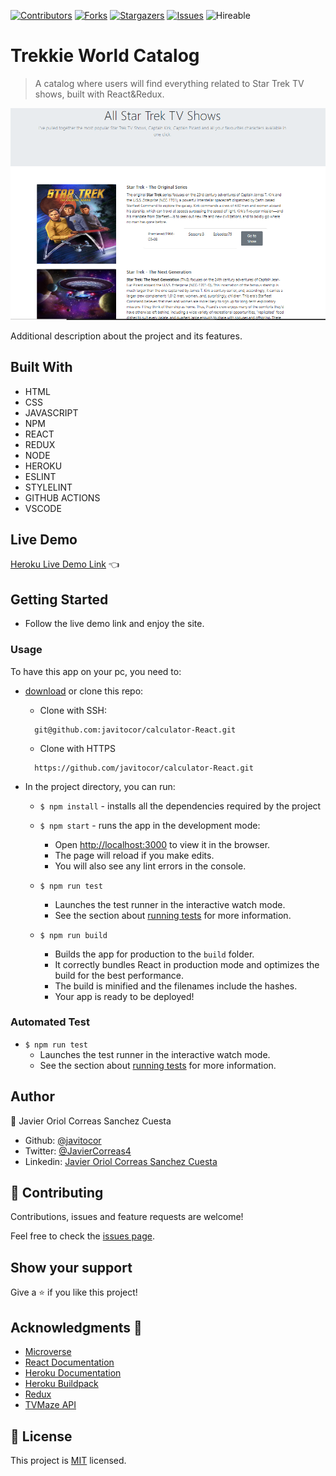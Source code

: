 <!--
*** Thanks for checking out this README Template. If you have a suggestion that would
*** make this better, please fork the repo and create a pull request or simply open
*** an issue with the tag "enhancement".
*** Thanks again! Now go create something AMAZING! :D
-->

<!-- PROJECT SHIELDS -->
<!--
*** I'm using markdown "reference style" links for readability.
*** Reference links are enclosed in brackets [ ] instead of parentheses ( ).
*** See the bottom of this document for the declaration of the reference variables
*** for contributors-url, forks-url, etc. This is an optional, concise syntax you may use.
*** https://www.markdownguide.org/basic-syntax/#reference-style-links
-->
[![Contributors][contributors-shield]][contributors-url] 
[![Forks][forks-shield]][forks-url] 
[![Stargazers][stars-shield]][stars-url] 
[![Issues][issues-shield]][issues-url] 
![Hireable](https://cdn.rawgit.com/hiendv/hireable/master/styles/default/yes.svg) 

# Trekkie World Catalog

>  A catalog where users will find everything related to Star Trek TV shows, built with React&Redux.

![screenshot](./src/assets/screenshot.png)

Additional description about the project and its features.

## Built With

- HTML 
- CSS
- JAVASCRIPT
- NPM
- REACT
- REDUX
- NODE
- HEROKU
- ESLINT
- STYLELINT
- GITHUB ACTIONS
- VSCODE

## Live Demo

[Heroku Live Demo Link](https://trekkieworld.herokuapp.com/) :point_left:

## Getting Started
- Follow the live demo link and enjoy the site.

### Usage
To have this app on your pc, you need to:
* [download](https://github.com/javitocor/calculator-React/archive/development.zip) or clone this repo:
  - Clone with SSH:
  ```
    git@github.com:javitocor/calculator-React.git
  ```
  - Clone with HTTPS
  ```
    https://github.com/javitocor/calculator-React.git
  ```

* In the project directory, you can run:

  - `$ npm install` - installs all the dependencies required by the project

  - `$ npm start` - runs the app in the development mode:
    - Open [http://localhost:3000](http://localhost:3000) to view it in the browser.
    - The page will reload if you make edits.
    - You will also see any lint errors in the console.

  - `$ npm run test`
    - Launches the test runner in the interactive watch mode.
    - See the section about [running tests](https://facebook.github.io/create-react-app/docs/running-tests) for more information.

  - `$ npm run build`
    - Builds the app for production to the `build` folder.
    - It correctly bundles React in production mode and optimizes the build for the best performance.
    - The build is minified and the filenames include the hashes.
    - Your app is ready to be deployed!

### Automated Test
 - `$ npm run test`
    - Launches the test runner in the interactive watch mode.<br />
    - See the section about [running tests](https://facebook.github.io/create-react-app/docs/running-tests) for more information.

## Author

👤 Javier Oriol Correas Sanchez Cuesta 
- Github: [@javitocor](https://github.com/javitocor) 
- Twitter: [@JavierCorreas4](https://twitter.com/JavierCorreas4) 
- Linkedin: [Javier Oriol Correas Sanchez Cuesta](https://www.linkedin.com/in/javier-correas-sanchez-cuesta-15289482/) 

## 🤝 Contributing

Contributions, issues and feature requests are welcome!

Feel free to check the [issues page](https://github.com/javitocor/calculator-React/issues).

## Show your support

Give a ⭐️ if you like this project!

## Acknowledgments 🚀

- [Microverse](https://www.microverse.org/)
- [React Documentation](https://reactjs.org/docs/getting-started.html)
- [Heroku Documentation](https://devcenter.heroku.com/)
- [Heroku Buildpack](https://github.com/mars/create-react-app-buildpack#user-content-requires)
- [Redux]()
- [TVMaze API]()

## 📝 License

This project is [MIT](lic.url) licensed.

<!-- MARKDOWN LINKS & IMAGES -->
<!-- https://www.markdownguide.org/basic-syntax/#reference-style-links -->
[contributors-shield]: https://img.shields.io/github/contributors/javitocor/calculator-React.svg?style=flat-square
[contributors-url]: https://github.com/javitocor/calculator-React/graphs/contributors
[forks-shield]: https://img.shields.io/github/forks/javitocor/calculator-React.svg?style=flat-square
[forks-url]: https://github.com/javitocor/calculator-React/network/members
[stars-shield]: https://img.shields.io/github/stars/javitocor/calculator-React.svg?style=flat-square
[stars-url]: https://github.com/javitocor/calculator-React/stargazers
[issues-shield]: https://img.shields.io/github/issues/javitocor/calculator-React.svg?style=flat-square
[issues-url]: https://github.com/javitocor/calculator-React/issues